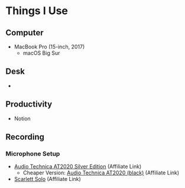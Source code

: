 # Things I Use

## Computer
- MacBook Pro (15-inch, 2017)
  - macOS Big Sur
  
## Desk
- 

## Productivity
- Notion

## Recording
### Microphone Setup
- [Audio Technica AT2020 Silver Edition](https://amzn.to/3djsHoS) (Affiliate Link)
  - Cheaper Version: [Audio Technica AT2020 (black)](https://amzn.to/2Np8Hq2) (Affiliate Link)
- [Scarlett Solo](https://amzn.to/3qozph8) (Affiliate Link)
